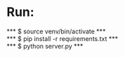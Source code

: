 # Run:

 *** $ source venv/bin/activate ***  
 *** $ pip install -r requirements.txt ***  
 *** $ python server.py ***  

